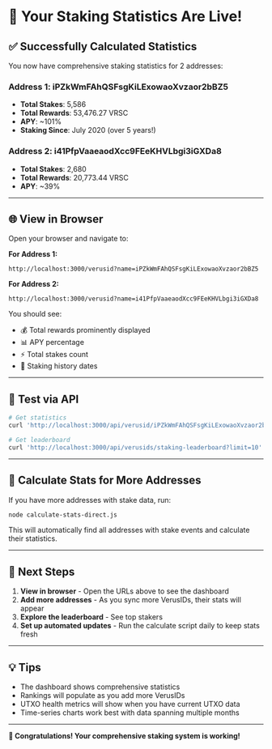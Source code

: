 # 🎉 Your Staking Statistics Are Live!

## ✅ Successfully Calculated Statistics

You now have comprehensive staking statistics for 2 addresses:

### Address 1: iPZkWmFAhQSFsgKiLExowaoXvzaor2bBZ5
- **Total Stakes**: 5,586
- **Total Rewards**: 53,476.27 VRSC
- **APY**: ~101%
- **Staking Since**: July 2020 (over 5 years!)

### Address 2: i41PfpVaaeaodXcc9FEeKHVLbgi3iGXDa8  
- **Total Stakes**: 2,680
- **Total Rewards**: 20,773.44 VRSC
- **APY**: ~39%

---

## 🌐 View in Browser

Open your browser and navigate to:

**For Address 1:**
```
http://localhost:3000/verusid?name=iPZkWmFAhQSFsgKiLExowaoXvzaor2bBZ5
```

**For Address 2:**
```
http://localhost:3000/verusid?name=i41PfpVaaeaodXcc9FEeKHVLbgi3iGXDa8
```

You should see:
- 💰 Total rewards prominently displayed
- 📊 APY percentage
- ⚡ Total stakes count
- 📅 Staking history dates

---

## 📡 Test via API

```bash
# Get statistics
curl 'http://localhost:3000/api/verusid/iPZkWmFAhQSFsgKiLExowaoXvzaor2bBZ5/staking-stats' | jq '.'

# Get leaderboard
curl 'http://localhost:3000/api/verusids/staking-leaderboard?limit=10' | jq '.'
```

---

## 🔄 Calculate Stats for More Addresses

If you have more addresses with stake data, run:

```bash
node calculate-stats-direct.js
```

This will automatically find all addresses with stake events and calculate their statistics.

---

## 🚀 Next Steps

1. **View in browser** - Open the URLs above to see the dashboard
2. **Add more addresses** - As you sync more VerusIDs, their stats will appear
3. **Explore the leaderboard** - See top stakers
4. **Set up automated updates** - Run the calculate script daily to keep stats fresh

---

## 💡 Tips

- The dashboard shows comprehensive statistics
- Rankings will populate as you add more VerusIDs
- UTXO health metrics will show when you have current UTXO data
- Time-series charts work best with data spanning multiple months

---

**🎊 Congratulations! Your comprehensive staking system is working!**

